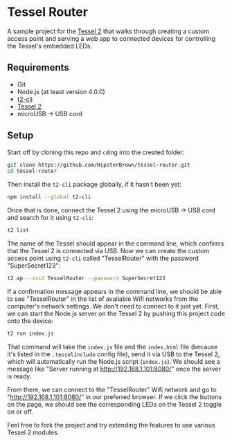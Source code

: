 # Tessel Router

A sample project for the [Tessel 2](https://tessel.io) that walks through creating a custom access point and serving a web app to connected devices for controlling the Tessel's embedded LEDs. 

## Requirements

- Git
- Node.js (at least version 4.0.0)
- [t2-cli](https://www.npmjs.com/package/t2-cli)
- [Tessel 2](https://tessel.io)
- microUSB -> USB cord

## Setup

Start off by cloning this repo and `cd`ing into the created folder:

```bash
git clone https://github.com/HipsterBrown/tessel-router.git
cd tessel-router
```

Then install the `t2-cli` package globally, if it hasn't been yet:

```bash
npm install --global t2-cli
```

Once that is done, connect the Tessel 2 using the microUSB -> USB cord and search for it using `t2-cli`:

```bash
t2 list
```

The name of the Tessel should appear in the command line, which confirms that the Tessel 2 is connected via USB. Now we can create the custom access point using `t2-cli` called "TesselRouter" with the password "SuperSecret123":

```bash
t2 ap --ssid TesselRouter --password SuperSecret123
```

If a confirmation message appears in the command line, we should be able to see "TesselRouter" in the list of available Wifi networks from the computer's network settings. We don't need to connect to it just yet. First, we can start the Node.js server on the Tessel 2 by pushing this project code onto the device:

```bash
t2 run index.js
```

That command will take the `index.js` file and the `index.html` file (because it's listed in the `.tesselinclude` config file), send it via USB to the Tessel 2, which will automatically run the Node.js script (`index.js`). We should see a message like "Server running at http://192.168.1.101:8080/" once the server is ready.

From there, we can connect to the "TesselRouter" Wifi network and go to "http://192.168.1.101:8080/" in our preferred browser. If we click the buttons on the page, we should see the corresponding LEDs on the Tessel 2 toggle on or off. 


Feel free to fork the project and try extending the features to use various Tessel 2 modules.
